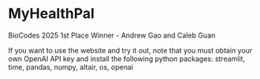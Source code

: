 # MyHealthPal
BioCodes 2025 1st Place Winner - Andrew Gao and Caleb Guan

If you want to use the website and try it out, note that you must obtain your own OpenAI API key and install the following python packages: streamlit, time, pandas, numpy, altair, os, openai
